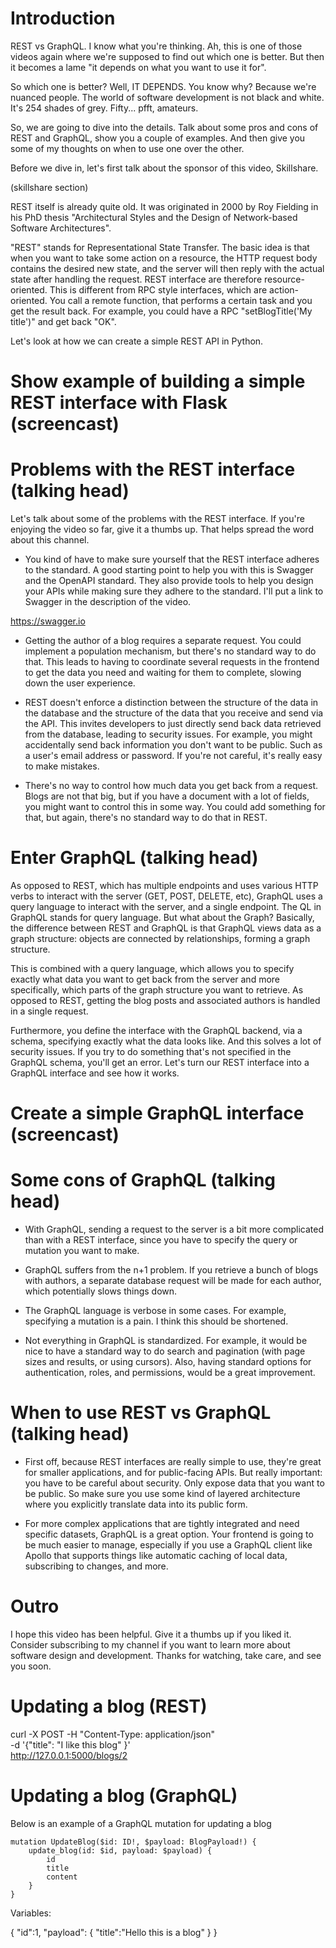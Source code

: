 # Introduction

REST vs GraphQL. I know what you're thinking. Ah, this is one of those videos again where we're supposed to find out which one is better. But then it becomes a lame "it depends on what you want to use it for".

So which one is better? Well, IT DEPENDS. You know why? Because we're nuanced people. The world of software development is not black and white. It's 254 shades of grey. Fifty... pfft, amateurs.

So, we are going to dive into the details. Talk about some pros and cons of REST and GraphQL, show you a couple of examples. And then give you some of my thoughts on when to use one over the other.

Before we dive in, let's first talk about the sponsor of this video, Skillshare.

(skillshare section)

REST itself is already quite old. It was originated in 2000 by Roy Fielding in his PhD thesis "Architectural Styles and the Design of Network-based Software Architectures".

"REST" stands for Representational State Transfer. The basic idea is that when you want to take some action on a resource, the HTTP request body contains the desired new state, and the server will then reply with the actual state after handling the request. REST interface are therefore resource-oriented. This is different from RPC style interfaces, which are action-oriented. You call a remote function, that performs a certain task and you get the result back. For example, you could have a RPC "setBlogTitle('My title')" and get back "OK".

Let's look at how we can create a simple REST API in Python.

# Show example of building a simple REST interface with Flask (screencast)

# Problems with the REST interface (talking head)

Let's talk about some of the problems with the REST interface. If you're enjoying the video so far, give it a thumbs up. That helps spread the word about this channel.

- You kind of have to make sure yourself that the REST interface adheres to the standard. A good starting point to help you with this is Swagger and the OpenAPI standard. They also provide tools to help you design your APIs while making sure they adhere to the standard. I'll put a link to Swagger in the description of the video.

https://swagger.io

- Getting the author of a blog requires a separate request. You could implement a population mechanism, but there's no standard way to do that. This leads to having to coordinate several requests in the frontend to get the data you need and waiting for them to complete, slowing down the user experience.

- REST doesn't enforce a distinction between the structure of the data in the database and the structure of the data that you receive and send via the API. This invites developers to just directly send back data retrieved from the database, leading to security issues. For example, you might accidentally send back information you don't want to be public. Such as a user's email address or password. If you're not careful, it's really easy to make mistakes.

- There's no way to control how much data you get back from a request. Blogs are not that big, but if you have a document with a lot of fields, you might want to control this in some way. You could add something for that, but again, there's no standard way to do that in REST.

# Enter GraphQL (talking head)

As opposed to REST, which has multiple endpoints and uses various HTTP verbs to interact with the server (GET, POST, DELETE, etc), GraphQL uses a query language to interact with the server, and a single endpoint. The QL in GraphQL stands for query language. But what about the Graph? Basically, the difference between REST and GraphQL is that GraphQL views data as a graph structure: objects are connected by relationships, forming a graph structure.

This is combined with a query language, which allows you to specify exactly what data you want to get back from the server and more specifically, which parts of the graph structure you want to retrieve. As opposed to REST, getting the blog posts and associated authors is handled in a single request.

Furthermore, you define the interface with the GraphQL backend, via a schema, specifying exactly what the data looks like. And this solves a lot of security issues. If you try to do something that's not specified in the GraphQL schema, you'll get an error. Let's turn our REST interface into a GraphQL interface and see how it works.

# Create a simple GraphQL interface (screencast)

# Some cons of GraphQL (talking head)

- With GraphQL, sending a request to the server is a bit more complicated than with a REST interface, since you have to specify the query or mutation you want to make.

- GraphQL suffers from the n+1 problem. If you retrieve a bunch of blogs with authors, a separate database request will be made for each author, which potentially slows things down.

- The GraphQL language is verbose in some cases. For example, specifying a mutation is a pain. I think this should be shortened.

- Not everything in GraphQL is standardized. For example, it would be nice to have a standard way to do search and pagination (with page sizes and results, or using cursors). Also, having standard options for authentication, roles, and permissions, would be a great improvement.

# When to use REST vs GraphQL (talking head)

- First off, because REST interfaces are really simple to use, they're great for smaller applications, and for public-facing APIs. But really important: you have to be careful about security. Only expose data that you want to be public. So make sure you use some kind of layered architecture where you explicitly translate data into its public form.

- For more complex applications that are tightly integrated and need specific datasets, GraphQL is a great option. Your frontend is going to be much easier to manage, especially if you use a GraphQL client like Apollo that supports things like automatic caching of local data, subscribing to changes, and more.

# Outro

I hope this video has been helpful. Give it a thumbs up if you liked it. Consider subscribing to my channel if you want to learn more about software design and development. Thanks for watching, take care, and see you soon.

# Updating a blog (REST)

curl -X POST -H "Content-Type: application/json" \
 -d '{"title": "I like this blog" }' \
 http://127.0.0.1:5000/blogs/2

# Updating a blog (GraphQL)

Below is an example of a GraphQL mutation for updating a blog

```
mutation UpdateBlog($id: ID!, $payload: BlogPayload!) {
    update_blog(id: $id, payload: $payload) {
        id
        title
        content
    }
}

```

Variables:

{
"id":1,
"payload": {
"title":"Hello this is a blog"
}
}
